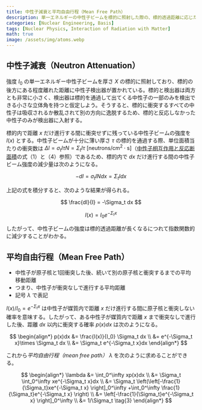 ```yaml
---
title: 中性子減衰と平均自由行程（Mean Free Path）
description: 単一エネルギーの中性子ビームを標的に照射した際の、標的透過距離に応じた中性子ビームの強度を計算し、これから中性子の平均自由行程を導出する。
categories: [Nuclear Engineering, Basis]
tags: [Nuclear Physics, Interaction of Radiation with Matter]
math: true
image: /assets/img/atoms.webp
---
```

## 中性子減衰（Neutron Attenuation）
強度 $I_0$ の単一エネルギー中性子ビームを厚さ $X$ の標的に照射しており、標的の後方にある程度離れた距離に中性子検出器が置かれている。標的と検出器は両方とも非常に小さく、検出器は標的を通過して出てくる中性子の一部のみを検出できる小さな立体角を持つと仮定しよう。そうすると、標的に衝突するすべての中性子は吸収されるか散乱されて別の方向に逸脱するため、標的と反応しなかった中性子のみが検出器に入射する。

標的内で距離 $x$ だけ進行する間に衝突せずに残っている中性子ビームの強度を $I(x)$ とする。中性子ビームが十分に薄い厚さ $\tau$ の標的を通過する際、単位面積当たりの衝突数は $\Delta I = \sigma_t I\tau N = \Sigma_t I\tau \ \text{[neutrons/cm}^2\cdot\text{s]}$（[中性子相互作用と反応断面積](/posts/Neutron-Interactions-and-Cross-sections/#断面積cross-sectionまたは微視的断面積microscopic-cross-section)の式（1）と（4）参照）であるため、標的内で $dx$ だけ進行する間の中性子ビーム強度の減少量は次のようになる。

$$ -dI = \sigma_t IN dx = \Sigma_t I dx \tag{1} $$

上記の式を積分すると、次のような結果が得られる。

$$ \frac{dI}{I} = -\Sigma_t dx $$

$$ I(x) = I_0e^{-\Sigma_t x} \tag{2} $$

したがって、中性子ビームの強度は標的透過距離が長くなるにつれて指数関数的に減少することがわかる。

## 平均自由行程（Mean Free Path）
- 中性子が原子核と1回衝突した後、続いて別の原子核と衝突するまでの平均移動距離
- つまり、中性子が衝突なしで進行する平均距離
- 記号 $\lambda$ で表記

$I(x)/I_0=e^{-\Sigma_t x}$ は中性子が媒質内で距離 $x$ だけ進行する間に原子核と衝突しない確率を意味する。したがって、ある中性子が媒質内で距離 $x$ まで衝突なしで進行した後、距離 $dx$ 以内に衝突する確率 $p(x)dx$ は次のようになる。

$$ \begin{align*}
p(x)dx &= \frac{I(x)}{I_0} \Sigma_t dx
\\ &= e^{-\Sigma_t x}\times \Sigma_t dx
\\ &= \Sigma_t e^{-\Sigma_t x}dx
\end{align*}
$$

これから*平均自由行程（mean free path）* $\lambda$ を次のように求めることができる。

$$ \begin{align*}
\lambda &= \int_0^\infty xp(x)dx
\\ &= \Sigma_t \int_0^\infty xe^{-\Sigma_t x}dx
\\ &= \Sigma_t \left(\left[-\frac{1}{\Sigma_t}xe^{-\Sigma_t x} \right]_0^\infty +\int_0^\infty \frac{1}{\Sigma_t}e^{-\Sigma_t x} \right)
\\ &= \left[-\frac{1}{\Sigma_t}e^{-\Sigma_t x} \right]_0^\infty
\\ &= 1/\Sigma_t \tag{3}
\end{align*}
$$
